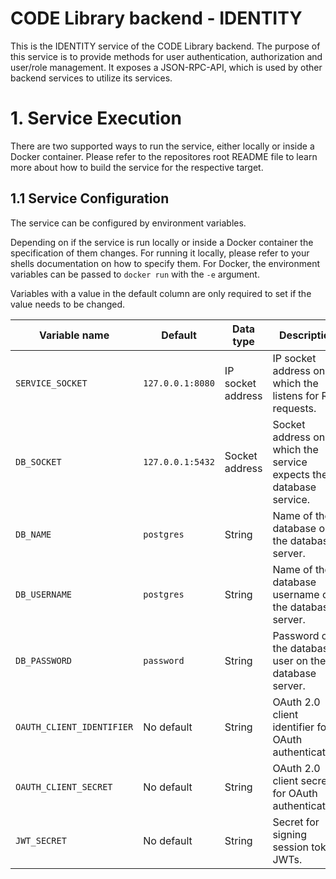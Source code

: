 # CODE Library backend - IDENTITY

This is the IDENTITY service of the CODE Library backend.
The purpose of this service is to provide methods for user authentication, authorization and user/role management.
It exposes a JSON-RPC-API, which is used by other backend services to utilize its services.

# 1. Service Execution

There are two supported ways to run the service, either locally or inside a Docker container.
Please refer to the repositores root README file to learn more about how to build the service for the respective target.

## 1.1 Service Configuration

The service can be configured by environment variables.

Depending on if the service is run locally or inside a Docker container the specification of them changes.
For running it locally, please refer to your shells documentation on how to specify them.
For Docker, the environment variables can be passed to `docker run` with the `-e` argument.

Variables with a value in the default column are only required to set if the value needs to be changed.

| Variable name             | Default          | Data type         | Description                                                       |
| ------------------------- | ---------------- | ------------------| ----------------------------------------------------------------- |
| `SERVICE_SOCKET`          | `127.0.0.1:8080` | IP socket address | IP socket address on which the listens for RPC requests.          |
| `DB_SOCKET`               | `127.0.0.1:5432` | Socket address    | Socket address on which the service expects the database service. |
| `DB_NAME`                 | `postgres`       | String            | Name of the database on the database server.                      |
| `DB_USERNAME`             | `postgres`       | String            | Name of the database username on the database server.             |
| `DB_PASSWORD`             | `password`       | String            | Password of the database user on the database server.             |
| `OAUTH_CLIENT_IDENTIFIER` | No default       | String            | OAuth 2.0 client identifier for OAuth authentication.             |
| `OAUTH_CLIENT_SECRET`     | No default       | String            | OAuth 2.0 client secret for OAuth authentication.                 |
| `JWT_SECRET`              | No default       | String            | Secret for signing session token JWTs.                            |
